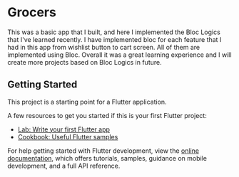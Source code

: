 # Grocers

This was a basic app that I built, and here I implemented the Bloc Logics that I've learned recently. I have implemented bloc for each feature that I had in this app from wishlist button to cart screen. All of them are implemented using Bloc. Overall it was a great learning experience and I will create more projects based on Bloc Logics in future. 

## Getting Started

This project is a starting point for a Flutter application.

A few resources to get you started if this is your first Flutter project:

- [Lab: Write your first Flutter app](https://docs.flutter.dev/get-started/codelab)
- [Cookbook: Useful Flutter samples](https://docs.flutter.dev/cookbook)

For help getting started with Flutter development, view the
[online documentation](https://docs.flutter.dev/), which offers tutorials,
samples, guidance on mobile development, and a full API reference.
